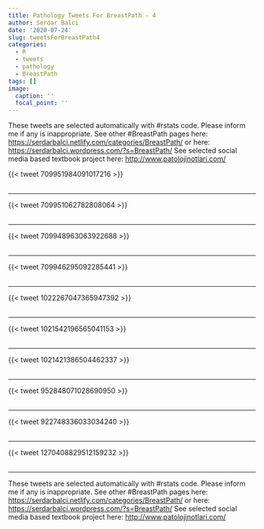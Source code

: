 ```yaml
---
title: Pathology Tweets For BreastPath - 4
author: Serdar Balci
date: '2020-07-24'
slug: tweetsForBreastPath4
categories:
  - R
  - tweets
  - pathology
  - BreastPath
tags: []
image:
  caption: ''
  focal_point: ''
---
```



These tweets are selected automatically with #rstats code. Please inform me if any is inappropriate.
See other #BreastPath pages here: https://serdarbalci.netlify.com/categories/BreastPath/  or here: https://serdarbalci.wordpress.com/?s=BreastPath/ 
See selected social media based textbook project here: http://www.patolojinotlari.com/

{{< tweet 709951984091017216 >}}
<br>
<br>
<hr>
{{< tweet 709951062782808064 >}}
<br>
<br>
<hr>
{{< tweet 709948963063922688 >}}
<br>
<br>
<hr>
{{< tweet 709946295092285441 >}}
<br>
<br>
<hr>
{{< tweet 1022267047365947392 >}}
<br>
<br>
<hr>
{{< tweet 1021542196565041153 >}}
<br>
<br>
<hr>
{{< tweet 1021421386504462337 >}}
<br>
<br>
<hr>
{{< tweet 952848071028690950 >}}
<br>
<br>
<hr>
{{< tweet 922748336033034240 >}}
<br>
<br>
<hr>
{{< tweet 1270408829512159232 >}}
<br>
<br>
<hr>


These tweets are selected automatically with #rstats code. Please inform me if any is inappropriate.
See other #BreastPath pages here: https://serdarbalci.netlify.com/categories/BreastPath/  or here: https://serdarbalci.wordpress.com/?s=BreastPath/ 
See selected social media based textbook project here: http://www.patolojinotlari.com/
